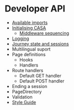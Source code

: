 # Developer API

* [Available imports](api/imports.md)
* [Initialising CASA](api/bootstrap.md)
  * [Middleware sequencing](api/middleware.md)
* [Logging](api/logging.md)
* [Journey state and sessions](api/journey-state.md)
* Multilingual suport
* Page definitions
  * Hooks
  * Handlers
* Route handlers
  * Default GET handler
  * Default POST handler
* Ending a session
* PageDirectory
* Validation
* [Style Guide](api/style-guide.md)
